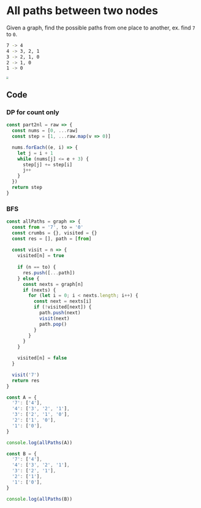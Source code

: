 # All paths between two nodes

Given a graph, find the possible paths from one place to another, ex. find  `7` to `0`.
```bash
7 -> 4
4 -> 3, 2, 1
3 -> 2, 1, 0
2 -> 1, 0
1 -> 0
```
<img src="https://i.stack.imgur.com/A0hho.png" style="zoom: 33%;" />

## Code

### DP for count only

```javascript
const part2nl = raw => {
  const nums = [0, ...raw]
  const step = [1, ...raw.map(v => 0)]

  nums.forEach((e, i) => {
    let j = i + 1
    while (nums[j] <= e + 3) {
      step[j] += step[i]
      j++
    }
  })
  return step
}
```



### BFS

```js
const allPaths = graph => {
  const from = '7', to = '0'
  const crumbs = {}, visited = {}
  const res = [], path = [from]
  
  const visit = n => {
    visited[n] = true
    
    if (n == to) {
      res.push([...path])
    } else {
      const nexts = graph[n]
      if (nexts) {
        for (let i = 0; i < nexts.length; i++) {
          const next = nexts[i]
          if (!visited[next]) {
            path.push(next)
            visit(next)
            path.pop()
          }
        }
      }
    }

    visited[n] = false
  }

  visit('7')
  return res
}

const A = {
  '7': ['4'],
  '4': ['3', '2', '1'],
  '3': ['2', '1', '0'],
  '2': ['1', '0'],
  '1': ['0'],
}

console.log(allPaths(A))

const B = {
  '7': ['4'],
  '4': ['3', '2', '1'],
  '3': ['2', '1'],
  '2': ['1'],
  '1': ['0'],
}

console.log(allPaths(B))
```

